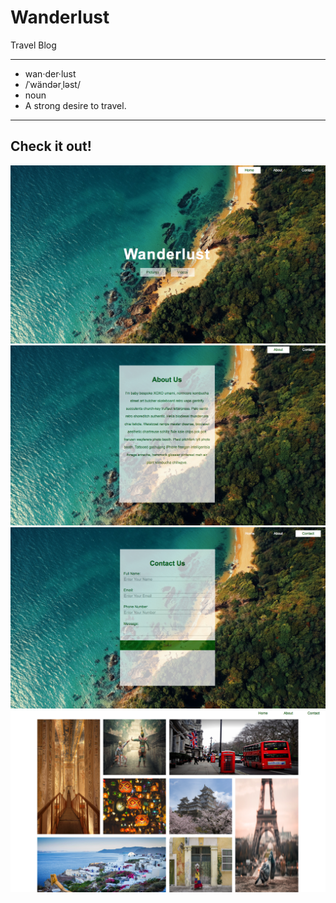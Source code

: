 # Wanderlust
Travel Blog

---
* wan·der·lust
* /ˈwändərˌləst/
* noun
* A strong desire to travel.
---


## Check it out!

![Alt text](/readmeSS.png?raw=true)
![Alt text](/aboutSS.png?raw=true)
![Alt text](/contactSS.png?raw=true)
![Alt text](/picturesSS.png?raw=true)